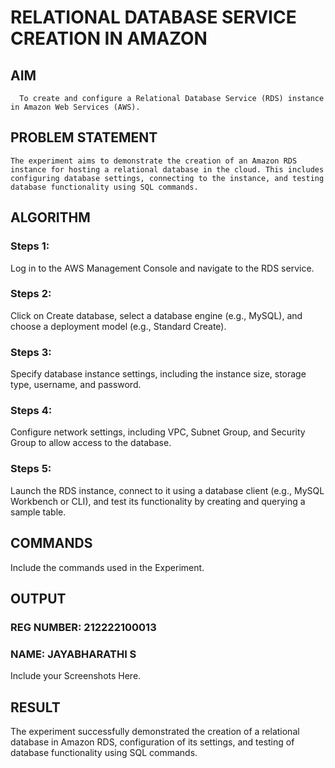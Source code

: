 # RELATIONAL DATABASE SERVICE CREATION IN AMAZON
 
## AIM
      To create and configure a Relational Database Service (RDS) instance in Amazon Web Services (AWS).
       
## PROBLEM STATEMENT
    The experiment aims to demonstrate the creation of an Amazon RDS instance for hosting a relational database in the cloud. This includes configuring database settings, connecting to the instance, and testing database functionality using SQL commands.

## ALGORITHM

 ### Steps 1:
 Log in to the AWS Management Console and navigate to the RDS service.
 
 ### Steps 2:
 Click on Create database, select a database engine (e.g., MySQL), and choose a deployment model (e.g., Standard Create).
 
 ### Steps 3:
 Specify database instance settings, including the instance size, storage type, username, and password.
 
 ### Steps 4:
 Configure network settings, including VPC, Subnet Group, and Security Group to allow access to the database.
 
 ### Steps 5:
 Launch the RDS instance, connect to it using a database client (e.g., MySQL Workbench or CLI), and test its functionality by creating and querying a sample table.
 
## COMMANDS
Include the commands used in the Experiment.

## OUTPUT
### REG NUMBER: 212222100013
### NAME: JAYABHARATHI S
 
 Include your Screenshots Here.
 
## RESULT
The experiment successfully demonstrated the creation of a relational database in Amazon RDS, configuration of its settings, and testing of database functionality using SQL commands.
 

  


